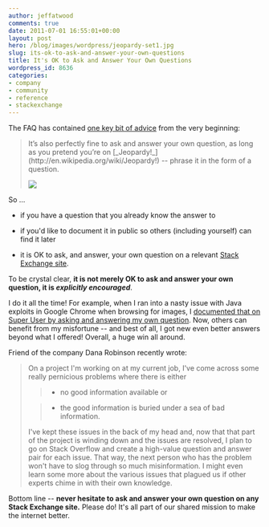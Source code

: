 ```yaml
---
author: jeffatwood
comments: true
date: 2011-07-01 16:55:01+00:00
layout: post
hero: /blog/images/wordpress/jeopardy-set1.jpg
slug: its-ok-to-ask-and-answer-your-own-questions
title: It's OK to Ask and Answer Your Own Questions
wordpress_id: 8636
categories:
- company
- community
- reference
- stackexchange
---
```


The FAQ has contained [one key bit of advice](http://stackoverflow.com/faq#questions) from the very beginning:



<blockquote>
  It’s also perfectly fine to ask and answer your own question, as long as you pretend you’re on [_Jeopardy!_](http://en.wikipedia.org/wiki/Jeopardy!) -- phrase it in the form of a question.
  
  ![](/blog/images/wordpress/jeopardy-set1.jpg)
</blockquote>



So …





  * if you have a question that you already know the answer to


  * if you'd like to document it in public so others (including yourself) can find it later


  * it is OK to ask, and answer, your own question on a relevant [Stack Exchange site](http://stackexchange.com/sites).



To be crystal clear, **it is not merely OK to ask and answer your own question, it is _explicitly encouraged_**.

I do it all the time! For example, when I ran into a nasty issue with Java exploits in Google Chrome when browsing for images, I [documented that on Super User by asking and answering my own question](http://superuser.com/questions/201613/disable-java-plugin-in-google-chrome). Now, others can benefit from my misfortune -- and best of all, I got new even better answers beyond what I offered! Overall, a huge win all around.

Friend of the company Dana Robinson recently wrote:



<blockquote>
  On a project I'm working on at my current job, I've come across some really pernicious problems where there is either
  
  
> 
> 
  
>   * no good information available or 
> 
  
>   * the good information is buried under a sea of bad information.  
> 
  
  
  I've kept these issues in the back of my head and, now that that part of the project is winding down and the issues are resolved, I plan to go on Stack Overflow and create a high-value question and answer pair for each issue.  That way, the next person who has the problem won't have to slog through so much misinformation.  I might even learn some more about the various issues that plagued us if other experts chime in with their own knowledge.
</blockquote>



Bottom line -- **never hesitate to ask and answer your own question on any Stack Exchange site.** Please do! It's all part of our shared mission to make the internet better.

